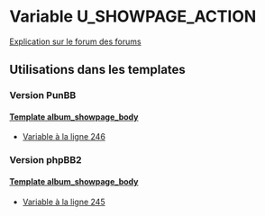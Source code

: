 # Variable U_SHOWPAGE_ACTION
[Explication sur le forum des forums](http://forum.forumactif.com/t294113-listing-des-variables#U_SHOWPAGE_ACTION)
## Utilisations dans les templates
### Version PunBB
#### [Template album_showpage_body](punbb/album_showpage_body.md)
* [Variable à la ligne 246](../punbb/album_showpage_body.tpl#L246)
### Version phpBB2
#### [Template album_showpage_body](subsilver/album_showpage_body.md)
* [Variable à la ligne 245](../subsilver/album_showpage_body.tpl#L245)